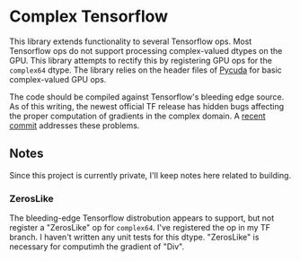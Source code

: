 # Complex Tensorflow
This library extends functionality to several Tensorflow ops. Most Tensorflow
ops do not support processing complex-valued dtypes on the GPU. This library
attempts to rectify this by registering GPU ops for the `complex64` dtype. The
library relies on the header files of [Pycuda](https://github.com/inducer/pycuda)
for basic complex-valued GPU ops.

The code should be compiled against Tensorflow's bleeding edge source. As of
this writing, the newest official TF release has hidden bugs affecting the
proper computation of gradients in the complex domain. A [recent commit](https://github.com/tensorflow/tensorflow/commit/821063df9f0e6a0eec8cb78cb0ddc5c5b2b91b9f)
addresses these problems.

## Notes
Since this project is currently private, I'll keep notes here related to building.

### ZerosLike
The bleeding-edge Tensorflow distrobution appears to support, but not register 
a "ZerosLike" op for `complex64`. I've registered the op in my TF branch. I haven't written any
unit tests for this dtype. "ZerosLike" is necessary for computimh the gradient of "Div".
